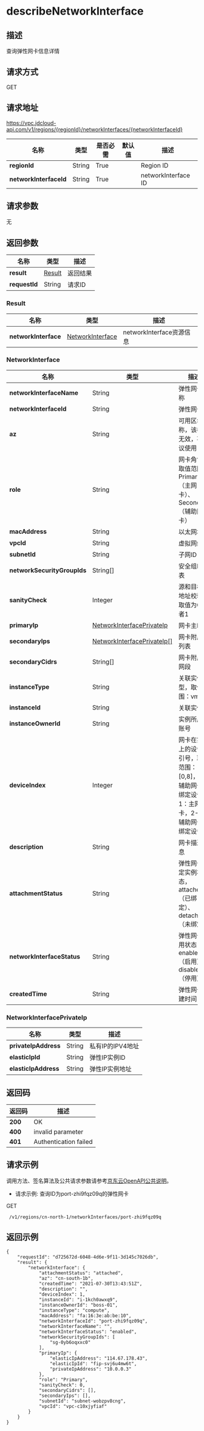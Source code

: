 # describeNetworkInterface


## 描述
查询弹性网卡信息详情

## 请求方式
GET

## 请求地址
https://vpc.jdcloud-api.com/v1/regions/{regionId}/networkInterfaces/{networkInterfaceId}

|名称|类型|是否必需|默认值|描述|
|---|---|---|---|---|
|**regionId**|String|True| |Region ID|
|**networkInterfaceId**|String|True| |networkInterface ID|

## 请求参数
无


## 返回参数
|名称|类型|描述|
|---|---|---|
|**result**|[Result](#result)|返回结果|
|**requestId**|String|请求ID|

### <div id="Result">Result</div>
|名称|类型|描述|
|---|---|---|
|**networkInterface**|[NetworkInterface](#networkinterface)|networkInterface资源信息|
### <div id="NetworkInterface">NetworkInterface</div>
|名称|类型|描述|
|---|---|---|
|**networkInterfaceName**|String|弹性网卡名称|
|**networkInterfaceId**|String|弹性网卡ID|
|**az**|String|可用区名称，该参数无效，不建议使用|
|**role**|String|网卡角色，取值范围：Primary（主网卡）、Secondary（辅助网卡）|
|**macAddress**|String|以太网地址|
|**vpcId**|String|虚拟网络ID|
|**subnetId**|String|子网ID|
|**networkSecurityGroupIds**|String[]|安全组ID列表|
|**sanityCheck**|Integer|源和目标IP地址校验，取值为0或者1|
|**primaryIp**|[NetworkInterfacePrivateIp](#networkinterfaceprivateip)|网卡主IP|
|**secondaryIps**|[NetworkInterfacePrivateIp[]](#networkinterfaceprivateip)|网卡附属IP列表|
|**secondaryCidrs**|String[]|网卡附属IP网段|
|**instanceType**|String|关联实例类型，取值范围：vm|
|**instanceId**|String|关联实例ID|
|**instanceOwnerId**|String|实例所属的账号|
|**deviceIndex**|Integer|网卡在实例上的设备索引号，取值范围：[0,8]，0：辅助网卡未绑定设备，1：主网卡，2-8：辅助网卡已绑定设备|
|**description**|String|网卡描述信息|
|**attachmentStatus**|String|弹性网卡绑定实例状态，attached（已绑定）、detached（未绑定）|
|**networkInterfaceStatus**|String|弹性网卡可用状态，enabled（启用）、disabled（停用）|
|**createdTime**|String|弹性网卡创建时间|
### <div id="NetworkInterfacePrivateIp">NetworkInterfacePrivateIp</div>
|名称|类型|描述|
|---|---|---|
|**privateIpAddress**|String|私有IP的IPV4地址|
|**elasticIpId**|String|弹性IP实例ID|
|**elasticIpAddress**|String|弹性IP实例地址|

## 返回码
|返回码|描述|
|---|---|
|**200**|OK|
|**400**|invalid parameter|
|**401**|Authentication failed|

## 请求示例

调用方法、签名算法及公共请求参数请参考[京东云OpenAPI公共说明](https://docs.jdcloud.com/common-declaration/api/introduction)。

- 请求示例: 查询ID为port-zhi9fqz09q的弹性网卡


GET
```
 /v1/regions/cn-north-1/networkInterfaces/port-zhi9fqz09q

```

## 返回示例
```
{
    "requestId": "d725672d-6048-4d6e-9f11-3d145c7026db", 
    "result": {
        "networkInterface": {
            "attachmentStatus": "attached", 
            "az": "cn-south-1b", 
            "createdTime": "2021-07-30T13:43:51Z", 
            "description": "", 
            "deviceIndex": 1, 
            "instanceId": "i-1kch0awxq9", 
            "instanceOwnerId": "boss-01", 
            "instanceType": "compute", 
            "macAddress": "fa:16:3e:ab:be:10", 
            "networkInterfaceId": "port-zhi9fqz09q", 
            "networkInterfaceName": "", 
            "networkInterfaceStatus": "enabled", 
            "networkSecurityGroupIds": [
                "sg-0yb6oqxxc0"
            ], 
            "primaryIp": {
                "elasticIpAddress": "114.67.178.43", 
                "elasticIpId": "fip-svj6u4mw6t", 
                "privateIpAddress": "10.0.0.3"
            }, 
            "role": "Primary", 
            "sanityCheck": 0, 
            "secondaryCidrs": [], 
            "secondaryIps": [], 
            "subnetId": "subnet-wobzpv8cng", 
            "vpcId": "vpc-c10xjyfiaf"
        }
    }
}
```
